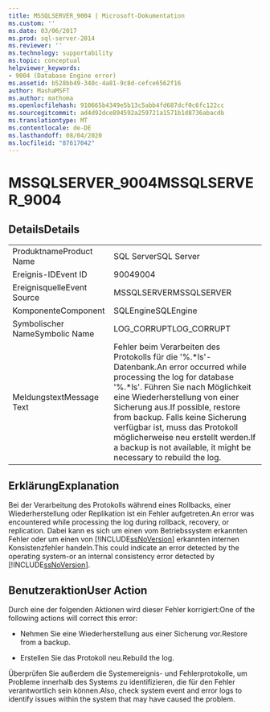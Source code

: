 ```yaml
---
title: MSSQLSERVER_9004 | Microsoft-Dokumentation
ms.custom: ''
ms.date: 03/06/2017
ms.prod: sql-server-2014
ms.reviewer: ''
ms.technology: supportability
ms.topic: conceptual
helpviewer_keywords:
- 9004 (Database Engine error)
ms.assetid: b528bb49-340c-4a81-9c8d-cefce6562f16
author: MashaMSFT
ms.author: mathoma
ms.openlocfilehash: 910665b4349e5b13c5abb4fd687dcf0c6fc122cc
ms.sourcegitcommit: ad4d92dce894592a259721a1571b1d8736abacdb
ms.translationtype: MT
ms.contentlocale: de-DE
ms.lasthandoff: 08/04/2020
ms.locfileid: "87617042"
---
```

# <a name="mssqlserver_9004"></a><span data-ttu-id="e566b-102">MSSQLSERVER_9004</span><span class="sxs-lookup"><span data-stu-id="e566b-102">MSSQLSERVER_9004</span></span>
    
## <a name="details"></a><span data-ttu-id="e566b-103">Details</span><span class="sxs-lookup"><span data-stu-id="e566b-103">Details</span></span>  
  
|||  
|-|-|  
|<span data-ttu-id="e566b-104">Produktname</span><span class="sxs-lookup"><span data-stu-id="e566b-104">Product Name</span></span>|<span data-ttu-id="e566b-105">SQL Server</span><span class="sxs-lookup"><span data-stu-id="e566b-105">SQL Server</span></span>|  
|<span data-ttu-id="e566b-106">Ereignis-ID</span><span class="sxs-lookup"><span data-stu-id="e566b-106">Event ID</span></span>|<span data-ttu-id="e566b-107">9004</span><span class="sxs-lookup"><span data-stu-id="e566b-107">9004</span></span>|  
|<span data-ttu-id="e566b-108">Ereignisquelle</span><span class="sxs-lookup"><span data-stu-id="e566b-108">Event Source</span></span>|<span data-ttu-id="e566b-109">MSSQLSERVER</span><span class="sxs-lookup"><span data-stu-id="e566b-109">MSSQLSERVER</span></span>|  
|<span data-ttu-id="e566b-110">Komponente</span><span class="sxs-lookup"><span data-stu-id="e566b-110">Component</span></span>|<span data-ttu-id="e566b-111">SQLEngine</span><span class="sxs-lookup"><span data-stu-id="e566b-111">SQLEngine</span></span>|  
|<span data-ttu-id="e566b-112">Symbolischer Name</span><span class="sxs-lookup"><span data-stu-id="e566b-112">Symbolic Name</span></span>|<span data-ttu-id="e566b-113">LOG_CORRUPT</span><span class="sxs-lookup"><span data-stu-id="e566b-113">LOG_CORRUPT</span></span>|  
|<span data-ttu-id="e566b-114">Meldungstext</span><span class="sxs-lookup"><span data-stu-id="e566b-114">Message Text</span></span>|<span data-ttu-id="e566b-115">Fehler beim Verarbeiten des Protokolls für die '%.\*ls'-Datenbank.</span><span class="sxs-lookup"><span data-stu-id="e566b-115">An error occurred while processing the log for database '%.\*ls'.</span></span>  <span data-ttu-id="e566b-116">Führen Sie nach Möglichkeit eine Wiederherstellung von einer Sicherung aus.</span><span class="sxs-lookup"><span data-stu-id="e566b-116">If possible, restore from backup.</span></span> <span data-ttu-id="e566b-117">Falls keine Sicherung verfügbar ist, muss das Protokoll möglicherweise neu erstellt werden.</span><span class="sxs-lookup"><span data-stu-id="e566b-117">If a backup is not available, it might be necessary to rebuild the log.</span></span>|  
  
## <a name="explanation"></a><span data-ttu-id="e566b-118">Erklärung</span><span class="sxs-lookup"><span data-stu-id="e566b-118">Explanation</span></span>  
 <span data-ttu-id="e566b-119">Bei der Verarbeitung des Protokolls während eines Rollbacks, einer Wiederherstellung oder Replikation ist ein Fehler aufgetreten.</span><span class="sxs-lookup"><span data-stu-id="e566b-119">An error was encountered while processing the log during rollback, recovery, or replication.</span></span> <span data-ttu-id="e566b-120">Dabei kann es sich um einen vom Betriebssystem erkannten Fehler oder um einen von [!INCLUDE[ssNoVersion](../../includes/ssnoversion-md.md)] erkannten internen Konsistenzfehler handeln.</span><span class="sxs-lookup"><span data-stu-id="e566b-120">This could indicate an error detected by the operating system-or an internal consistency error detected by [!INCLUDE[ssNoVersion](../../includes/ssnoversion-md.md)].</span></span>  
  
## <a name="user-action"></a><span data-ttu-id="e566b-121">Benutzeraktion</span><span class="sxs-lookup"><span data-stu-id="e566b-121">User Action</span></span>  
 <span data-ttu-id="e566b-122">Durch eine der folgenden Aktionen wird dieser Fehler korrigiert:</span><span class="sxs-lookup"><span data-stu-id="e566b-122">One of the following actions will correct this error:</span></span>  
  
-   <span data-ttu-id="e566b-123">Nehmen Sie eine Wiederherstellung aus einer Sicherung vor.</span><span class="sxs-lookup"><span data-stu-id="e566b-123">Restore from a backup.</span></span>  
  
-   <span data-ttu-id="e566b-124">Erstellen Sie das Protokoll neu.</span><span class="sxs-lookup"><span data-stu-id="e566b-124">Rebuild the log.</span></span>  
  
 <span data-ttu-id="e566b-125">Überprüfen Sie außerdem die Systemereignis- und Fehlerprotokolle, um Probleme innerhalb des Systems zu identifizieren, die für den Fehler verantwortlich sein können.</span><span class="sxs-lookup"><span data-stu-id="e566b-125">Also, check system event and error logs to identify issues within the system that may have caused the problem.</span></span>  
  
  
